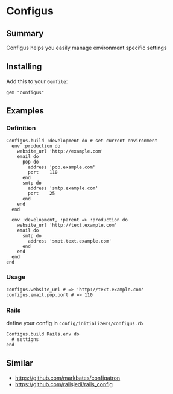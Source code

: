 # Configus

## Summary

Configus helps you easily manage environment specific settings

## Installing

Add this to your `Gemfile`:

    gem "configus"

## Examples

### Definition

    Configus.build :development do # set current environment
      env :production do
        website_url 'http://example.com'
        email do
          pop do
            address 'pop.example.com'
            port    110
          end
          smtp do
            address 'smtp.example.com'
            port    25
          end
        end
      end

      env :development, :parent => :production do
        website_url 'http://text.example.com'
        email do
          smtp do
            address 'smpt.text.example.com'
          end
        end
      end
    end

### Usage

    configus.website_url # => 'http://text.example.com'
    configus.email.pop.port # => 110

### Rails

define your config in `config/initializers/configus.rb`

    Configus.build Rails.env do
      # settigns
    end

## Similar

* https://github.com/markbates/configatron
* https://github.com/railsjedi/rails_config
